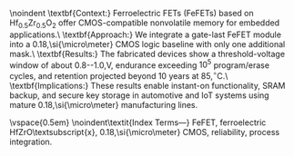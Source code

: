 \noindent
\textbf{Context:} Ferroelectric FETs (FeFETs) based on Hf$_{0.5}$Zr$_{0.5}$O$_2$ offer CMOS-compatible nonvolatile memory for embedded applications.\\
\textbf{Approach:} We integrate a gate-last FeFET module into a 0.18\,\si{\micro\meter} CMOS logic baseline with only one additional mask.\\
\textbf{Results:} The fabricated devices show a threshold-voltage window of about 0.8--1.0\,V, endurance exceeding $10^5$ program/erase cycles, and retention projected beyond 10 years at 85\,$^\circ$C.\\
\textbf{Implications:} These results enable instant-on functionality, SRAM backup, and secure key storage in automotive and IoT systems using mature 0.18\,\si{\micro\meter} manufacturing lines.

\vspace{0.5em}
\noindent\textit{Index Terms—} FeFET, ferroelectric HfZrO\textsubscript{x}, 0.18\,\si{\micro\meter} CMOS, reliability, process integration.
